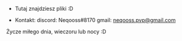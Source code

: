 - Tutaj znajdziesz pliki :D

- Kontakt:
discord: Neqooss#8170
gmail: neqooss.pvp@gmail.com

Życze miłego dnia, wieczoru lub nocy :D
